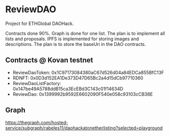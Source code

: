 # ReviewDAO
Project for ETHGlobal DAOHack.

Contracts done 90%.
Graph is done for one list. The plan is to implement all lists and proposals.
IPFS is implemented for storing images and descriptions. The plan is to store the baseUri in the DAO contracts.

## Contracts @ Kovan testnet
* ReviewDaoToken: 0x1C97173084380aC67d526d04a84EDCa855BfC13F
* RDNFT: 0x0D3d152EA1De373D47D65Bc2a4d15dCb97710360
* ReviewDaoListFactory: 0x147be49A5788ddB15ca3EcEBd3C143c01f14634D
* ReviewDao: 0x1399992b9592E6602090F540e058c93103cCB38E

## Graph
https://thegraph.com/hosted-service/subgraph/rabeles11/daohackatonetherlisting?selected=playground
